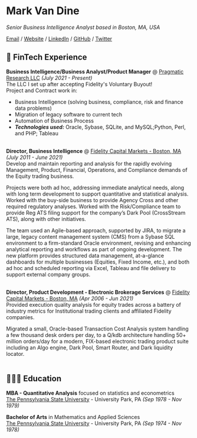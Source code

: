 # Mark Van Dine

_Senior Business Intelligence Analyst based in Boston, MA, USA_ <br>

[Email](mailto:mark.vandine@gmail.com) / [Website](https://workwithcarolyn.com/) / [LinkedIn](https://www.linkedin.com/in/mark-van-dine-807805/) / [GitHub](https://github.com/vandinem/) / [Twitter](https://twitter.com/vandinem/)

## 🏦 FinTech Experience

**Business Intelligence/Business Analyst/Product Manager** @ [Pragmatic Research LLC]() _(July 2021 - Present)_ <br>
The LLC I set up after accepting Fidelity's Voluntary Buyout!  
Project and Contract work in:
  - Business Intelligence (solving business, compliance, risk and finance data problems)
  - Migration of legacy software to current tech
  - Automation of Business Process
  - **_Technologies used:_** Oracle, Sybase, SQLite, and MySQL;Python, Perl, and PHP; Tableau
<br><br>

**Director, Business Intelligence** @ [Fidelity Capital Markets - Boston, MA]() _(July 2011 - June 2021)_ <br>
Develop and maintain reporting and analysis for the rapidly evolving Management, Product, Financial, Operations, and Compliance demands of the Equity trading business.

Projects were both ad hoc, addressing immediate analytical needs, along with long term development to support quantitative and statistical analysis. Worked with the buy-side business to provide Agency Cross and other required regulatory analyses. Worked with the Risk/Compliance team to provide Reg ATS filing support for the company’s Dark Pool (CrossStream ATS), along with other initiatives.

The team used an Agile-based approach, supported by JIRA, to migrate a large, legacy content management system (CMS) from a Sybase SQL environment to a firm-standard Oracle environment, revising and enhancing analytical reporting and workflows as part of ongoing development. The new platform provides structured data management, at-a-glance dashboards for multiple businesses (Equities, Fixed Income, etc.), and both ad hoc and scheduled reporting via Excel, Tableau and file delivery to support external company groups.
<br><br>

**Director, Product Development - Electronic Brokerage Services** @ [Fidelity Capital Markets - Boston, MA]() _(Apr 2006 - Jun 2021)_ <br>
Provided execution quality analysis for equity trades across a battery of industry metrics for Institutional trading clients and affiliated Fidelity companies.

Migrated a small, Oracle-based Transaction Cost Analysis system handling a few thousand desk orders per day, to a Q/kdb architecture handling 50+ million orders/day for a modern, FIX-based electronic trading product suite including an Algo engine, Dark Pool, Smart Router, and Dark liquidity locator.
<br><br>
   
## 👨🏻‍🎓 Education

**MBA - Quantitative Analysis** focused on statistics and econometrics<br>
[The Pennsylvania State University](https://www.psu.edu/) - University Park, PA _(Sep 1978 - Nov 1979)_ <br>

**Bachelor of Arts** in Mathematics and Applied Sciences<br>
[The Pennsylvania State University](https://www.psu.edu/) - University Park, PA _(Sep 1974 - Nov 1978)_ <br>

